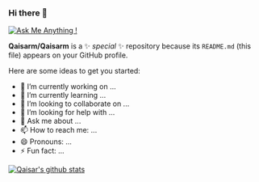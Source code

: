 ### Hi there 👋
[![Ask Me Anything !](https://img.shields.io/badge/Ask%20me-anything-1abc9c.svg)](https://GitHub.com/Qaisarm)

**Qaisarm/Qaisarm** is a ✨ _special_ ✨ repository because its `README.md` (this file) appears on your GitHub profile.

Here are some ideas to get you started:

- 🔭 I’m currently working on ...
- 🌱 I’m currently learning ...
- 👯 I’m looking to collaborate on ...
- 🤔 I’m looking for help with ...
- 💬 Ask me about ...
- 📫 How to reach me: ...
- 😄 Pronouns: ...
- ⚡ Fun fact: ...

[![Qaisar's github stats](https://github-readme-stats.vercel.app/api?username=Naereen&theme=blue-green)](https://github.com/qaisarm/github-readme-stats)
